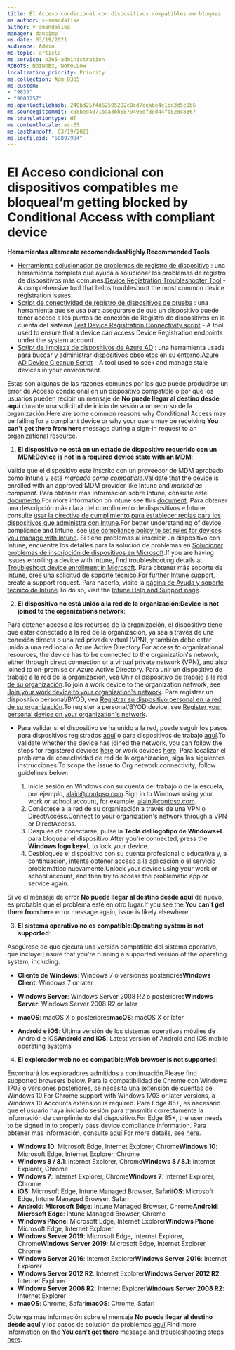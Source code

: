 ```yaml
---
title: El Acceso condicional con dispositivos compatibles me bloquea
ms.author: v-smandalika
author: v-smandalika
manager: dansimp
ms.date: 03/19/2021
audience: Admin
ms.topic: article
ms.service: o365-administration
ROBOTS: NOINDEX, NOFOLLOW
localization_priority: Priority
ms.collection: Adm_O365
ms.custom:
- "9835"
- "9003257"
ms.openlocfilehash: 240bd25f4d62505202c8cd7ceabe4c1cd3d5c0b5
ms.sourcegitcommit: c08bed4071baa3bb5879496df3ed44fb828c8367
ms.translationtype: HT
ms.contentlocale: es-ES
ms.lasthandoff: 03/19/2021
ms.locfileid: "50897984"
---
```

# <a name="im-getting-blocked-by-conditional-access-with-compliant-device"></a><span data-ttu-id="369f2-102">El Acceso condicional con dispositivos compatibles me bloquea</span><span class="sxs-lookup"><span data-stu-id="369f2-102">I’m getting blocked by Conditional Access with compliant device</span></span>

<span data-ttu-id="369f2-103">**Herramientas altamente recomendadas**</span><span class="sxs-lookup"><span data-stu-id="369f2-103">**Highly Recommended Tools**</span></span>

- <span data-ttu-id="369f2-104">[Herramienta solucionador de problemas de registro de dispositivo](https://docs.microsoft.com/samples/azure-samples/dsregtool/dsregtool/) : una herramienta completa que ayuda a solucionar los problemas de registro de dispositivos más comunes.</span><span class="sxs-lookup"><span data-stu-id="369f2-104">[Device Registration Troubleshooter Tool](https://docs.microsoft.com/samples/azure-samples/dsregtool/dsregtool/) - A comprehensive tool that helps troubleshoot the most common device registration issues.</span></span>
- <span data-ttu-id="369f2-105">[Script de conectividad de registro de dispositivos de prueba](https://docs.microsoft.com/samples/azure-samples/testdeviceregconnectivity/testdeviceregconnectivity/) : una herramienta que se usa para asegurarse de que un dispositivo puede tener acceso a los puntos de conexión de Registro de dispositivos en la cuenta del sistema.</span><span class="sxs-lookup"><span data-stu-id="369f2-105">[Test Device Registration Connectivity script](https://docs.microsoft.com/samples/azure-samples/testdeviceregconnectivity/testdeviceregconnectivity/) - A tool used to ensure that a device can access Device Registration endpoints under the system account.</span></span>
- <span data-ttu-id="369f2-106">[Script de limpieza de dispositivos de Azure AD](https://github.com/mzmaili/AzureADDeviceCleanup) : una herramienta usada para buscar y administrar dispositivos obsoletos en su entorno.</span><span class="sxs-lookup"><span data-stu-id="369f2-106">[Azure AD Device Cleanup Script](https://github.com/mzmaili/AzureADDeviceCleanup) - A tool used to seek and manage stale devices in your environment.</span></span>

<span data-ttu-id="369f2-107">Estas son algunas de las razones comunes por las que puede producirse un error de Acceso condicional en un dispositivo compatible o por qué los usuarios pueden recibir un mensaje de **No puede llegar al destino desde aquí** durante una solicitud de inicio de sesión a un recurso de la organización.</span><span class="sxs-lookup"><span data-stu-id="369f2-107">Here are some common reasons why Conditional Access may be failing for a compliant device or why your users may be receiving **You can't get there from here** message during a sign-in request to an organizational resource.</span></span>

1. <span data-ttu-id="369f2-108">**El dispositivo no está en un estado de dispositivo requerido con un MDM**:</span><span class="sxs-lookup"><span data-stu-id="369f2-108">**Device is not in a required device state with an MDM**:</span></span>

<span data-ttu-id="369f2-109">Valide que el dispositivo esté inscrito con un proveedor de MDM aprobado como Intune y esté *marcado como compatible*.</span><span class="sxs-lookup"><span data-stu-id="369f2-109">Validate that the device is enrolled with an approved MDM provider like Intune and *marked as compliant*.</span></span> <span data-ttu-id="369f2-110">Para obtener más información sobre Intune, consulte este [documento](https://docs.microsoft.com/mem/intune/enrollment/device-enrollment).</span><span class="sxs-lookup"><span data-stu-id="369f2-110">For more information on Intune see this [document](https://docs.microsoft.com/mem/intune/enrollment/device-enrollment).</span></span> <span data-ttu-id="369f2-111">Para obtener una descripción más clara del cumplimiento de dispositivos e Intune, consulte [usar la directiva de cumplimiento para establecer reglas para los dispositivos que administra con Intune](https://docs.microsoft.com/mem/intune/protect/device-compliance-get-started).</span><span class="sxs-lookup"><span data-stu-id="369f2-111">For better understanding of device compliance and Intune, see [use compliance policy to set rules for devices you manage with Intune](https://docs.microsoft.com/mem/intune/protect/device-compliance-get-started).</span></span> <span data-ttu-id="369f2-112">Si tiene problemas al inscribir un dispositivo con Intune, encuentre los detalles para la solución de problemas en [Solucionar problemas de inscripción de dispositivos en Microsoft](https://docs.microsoft.com/troubleshoot/mem/intune/troubleshoot-device-enrollment-in-intune).</span><span class="sxs-lookup"><span data-stu-id="369f2-112">If you are having issues enrolling a device with Intune, find troubleshooting details at [Troubleshoot device enrollment in Microsoft](https://docs.microsoft.com/troubleshoot/mem/intune/troubleshoot-device-enrollment-in-intune).</span></span> <span data-ttu-id="369f2-113">Para obtener más soporte de Intune, cree una solicitud de soporte técnico.</span><span class="sxs-lookup"><span data-stu-id="369f2-113">For further Intune support, create a support request.</span></span> <span data-ttu-id="369f2-114">Para hacerlo, visite la [página de Ayuda y soporte técnico de Intune](https://endpoint.microsoft.com/#blade/Microsoft_Intune_DeviceSettings/SupportMenu/helpSupport).</span><span class="sxs-lookup"><span data-stu-id="369f2-114">To do so, visit the [Intune Help and Support page](https://endpoint.microsoft.com/#blade/Microsoft_Intune_DeviceSettings/SupportMenu/helpSupport).</span></span>

2. <span data-ttu-id="369f2-115">**El dispositivo no está unido a la red de la organización**:</span><span class="sxs-lookup"><span data-stu-id="369f2-115">**Device is not joined to the organizations network**:</span></span>

<span data-ttu-id="369f2-116">Para obtener acceso a los recursos de la organización, el dispositivo tiene que estar conectado a la red de la organización, ya sea a través de una conexión directa o una red privada virtual (VPN), y también debe estar unido a una red local o Azure Active Directory.</span><span class="sxs-lookup"><span data-stu-id="369f2-116">For access to organizational resources, the device has to be connected to the organization's network, either through direct connection or a virtual private network (VPN), and also joined to on-premise or Azure Active Directory.</span></span> <span data-ttu-id="369f2-117">Para unir un dispositivo de trabajo a la red de la organización, vea [Unir el dispositivo de trabajo a la red de su organización](https://docs.microsoft.com/azure/active-directory/user-help/user-help-join-device-on-network).</span><span class="sxs-lookup"><span data-stu-id="369f2-117">To join a work device to the organization network, see [Join your work device to your organization's network](https://docs.microsoft.com/azure/active-directory/user-help/user-help-join-device-on-network).</span></span> <span data-ttu-id="369f2-118">Para registrar un dispositivo personal/BYOD, vea [Registrar su dispositivo personal en la red de su organización](https://docs.microsoft.com/azure/active-directory/user-help/user-help-register-device-on-network).</span><span class="sxs-lookup"><span data-stu-id="369f2-118">To register a personal/BYOD device, see [Register your personal device on your organization's network](https://docs.microsoft.com/azure/active-directory/user-help/user-help-register-device-on-network).</span></span>

- <span data-ttu-id="369f2-119">Para validar si el dispositivo se ha unido a la red, puede seguir los pasos para dispositivos registrados [aquí](https://docs.microsoft.com/azure/active-directory/user-help/user-help-register-device-on-network#to-verify-that-youre-registered) o para dispositivos de trabajo [aquí](https://docs.microsoft.com/azure/active-directory/user-help/user-help-join-device-on-network#to-make-sure-youre-joined).</span><span class="sxs-lookup"><span data-stu-id="369f2-119">To validate whether the device has joined the network, you can follow the steps for registered devices [here](https://docs.microsoft.com/azure/active-directory/user-help/user-help-register-device-on-network#to-verify-that-youre-registered) or work devices [here](https://docs.microsoft.com/azure/active-directory/user-help/user-help-join-device-on-network#to-make-sure-youre-joined).</span></span> <span data-ttu-id="369f2-120">Para localizar el problema de conectividad de red de la organización, siga las siguientes instrucciones:</span><span class="sxs-lookup"><span data-stu-id="369f2-120">To scope the issue to Org network connectivity, follow guidelines below:</span></span>

    1. <span data-ttu-id="369f2-121">Inicie sesión en Windows con su cuenta del trabajo o de la escuela,  por ejemplo, alain@contoso.com.</span><span class="sxs-lookup"><span data-stu-id="369f2-121">Sign in to Windows using your work or school account,  for example, alain@contoso.com.</span></span>
    2. <span data-ttu-id="369f2-122">Conéctese a la red de su organización a través de una VPN o DirectAccess.</span><span class="sxs-lookup"><span data-stu-id="369f2-122">Connect to your organization's network through a VPN or DirectAccess.</span></span>
    3. <span data-ttu-id="369f2-123">Después de conectarse, pulse la **Tecla del logotipo de Windows+L** para bloquear el dispositivo.</span><span class="sxs-lookup"><span data-stu-id="369f2-123">After you're connected, press the **Windows logo key+L** to lock your device.</span></span>
    4. <span data-ttu-id="369f2-124">Desbloquee el dispositivo con su cuenta profesional o educativa y, a continuación, intente obtener acceso a la aplicación o el servicio problemático nuevamente.</span><span class="sxs-lookup"><span data-stu-id="369f2-124">Unlock your device using your work or school account, and then try to access the problematic app or service again.</span></span>

<span data-ttu-id="369f2-125">Si ve el mensaje de error **No puede llegar al destino desde aquí** de nuevo, es probable que el problema esté en otro lugar.</span><span class="sxs-lookup"><span data-stu-id="369f2-125">If you see the **You can't get there from here** error message again, issue is likely elsewhere.</span></span>

3. <span data-ttu-id="369f2-126">**El sistema operativo no es compatible**:</span><span class="sxs-lookup"><span data-stu-id="369f2-126">**Operating system is not supported**:</span></span>

<span data-ttu-id="369f2-127">Asegúrese de que ejecuta una versión compatible del sistema operativo, que incluye:</span><span class="sxs-lookup"><span data-stu-id="369f2-127">Ensure that you're running a supported version of the operating system, including:</span></span>

- <span data-ttu-id="369f2-128">**Cliente de Windows**: Windows 7 o versiones posteriores</span><span class="sxs-lookup"><span data-stu-id="369f2-128">**Windows Client**: Windows 7 or later</span></span>

- <span data-ttu-id="369f2-129">**Windows Server**: Windows Server 2008 R2 o posteriores</span><span class="sxs-lookup"><span data-stu-id="369f2-129">**Windows Server**: Windows Server 2008 R2 or later</span></span>

- <span data-ttu-id="369f2-130">**macOS**: macOS X o posteriores</span><span class="sxs-lookup"><span data-stu-id="369f2-130">**macOS**: macOS X or later</span></span>

- <span data-ttu-id="369f2-131">**Android e iOS**: Última versión de los sistemas operativos móviles de Android e iOS</span><span class="sxs-lookup"><span data-stu-id="369f2-131">**Android and iOS**: Latest version of Android and iOS mobile operating systems</span></span>

4. <span data-ttu-id="369f2-132">**El explorador web no es compatible**:</span><span class="sxs-lookup"><span data-stu-id="369f2-132">**Web browser is not supported**:</span></span>

<span data-ttu-id="369f2-133">Encontrará los exploradores admitidos a continuación.</span><span class="sxs-lookup"><span data-stu-id="369f2-133">Please find supported browsers below.</span></span> <span data-ttu-id="369f2-134">Para la compatibilidad de Chrome con Windows 1703 o versiones posteriores, se necesita una extensión de cuentas de Windows 10.</span><span class="sxs-lookup"><span data-stu-id="369f2-134">For Chrome support with Windows 1703 or later versions, a Windows 10 Accounts extension is required.</span></span> <span data-ttu-id="369f2-135">Para Edge 85+, es necesario que el usuario haya iniciado sesión para transmitir correctamente la información de cumplimiento del dispositivo.</span><span class="sxs-lookup"><span data-stu-id="369f2-135">For Edge 85+, the user needs to be signed in to properly pass device compliance information.</span></span> <span data-ttu-id="369f2-136">Para obtener más información, consulte [aquí](https://docs.microsoft.com/azure/active-directory/conditional-access/concept-conditional-access-conditions#chrome-support).</span><span class="sxs-lookup"><span data-stu-id="369f2-136">For more details, see [here](https://docs.microsoft.com/azure/active-directory/conditional-access/concept-conditional-access-conditions#chrome-support).</span></span>

- <span data-ttu-id="369f2-137">**Windows 10**: Microsoft Edge, Internet Explorer, Chrome</span><span class="sxs-lookup"><span data-stu-id="369f2-137">**Windows 10**: Microsoft Edge, Internet Explorer, Chrome</span></span>
- <span data-ttu-id="369f2-138">**Windows 8 / 8.1**: Internet Explorer, Chrome</span><span class="sxs-lookup"><span data-stu-id="369f2-138">**Windows 8 / 8.1**: Internet Explorer, Chrome</span></span>
- <span data-ttu-id="369f2-139">**Windows 7**: Internet Explorer, Chrome</span><span class="sxs-lookup"><span data-stu-id="369f2-139">**Windows 7**: Internet Explorer, Chrome</span></span>
- <span data-ttu-id="369f2-140">**iOS**: Microsoft Edge, Intune Managed Browser, Safari</span><span class="sxs-lookup"><span data-stu-id="369f2-140">**iOS**: Microsoft Edge, Intune Managed Browser, Safari</span></span>
- <span data-ttu-id="369f2-141">**Android**: **Microsoft Edge**: Intune Managed Browser, Chrome</span><span class="sxs-lookup"><span data-stu-id="369f2-141">**Android**: **Microsoft Edge**: Intune Managed Browser, Chrome</span></span>
- <span data-ttu-id="369f2-142">**Windows Phone**: Microsoft Edge, Internet Explorer</span><span class="sxs-lookup"><span data-stu-id="369f2-142">**Windows Phone**: Microsoft Edge, Internet Explorer</span></span>
- <span data-ttu-id="369f2-143">**Windows Server 2019**: Microsoft Edge, Internet Explorer, Chrome</span><span class="sxs-lookup"><span data-stu-id="369f2-143">**Windows Server 2019**: Microsoft Edge, Internet Explorer, Chrome</span></span>
- <span data-ttu-id="369f2-144">**Windows Server 2016**: Internet Explorer</span><span class="sxs-lookup"><span data-stu-id="369f2-144">**Windows Server 2016**: Internet Explorer</span></span>
- <span data-ttu-id="369f2-145">**Windows Server 2012 R2**: Internet Explorer</span><span class="sxs-lookup"><span data-stu-id="369f2-145">**Windows Server 2012 R2**: Internet Explorer</span></span>
- <span data-ttu-id="369f2-146">**Windows Server 2008 R2**: Internet Explorer</span><span class="sxs-lookup"><span data-stu-id="369f2-146">**Windows Server 2008 R2**: Internet Explorer</span></span>
- <span data-ttu-id="369f2-147">**macOS**: Chrome, Safari</span><span class="sxs-lookup"><span data-stu-id="369f2-147">**macOS**: Chrome, Safari</span></span>

<span data-ttu-id="369f2-148">Obtenga más información sobre el mensaje **No puede llegar al destino desde aquí** y los pasos de solución de problemas [aquí](https://docs.microsoft.com/azure/active-directory/user-help/user-help-device-remediation).</span><span class="sxs-lookup"><span data-stu-id="369f2-148">Find more information on the **You can't get there** message and troubleshooting steps [here](https://docs.microsoft.com/azure/active-directory/user-help/user-help-device-remediation).</span></span>
